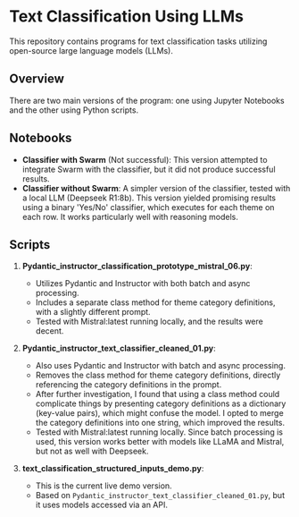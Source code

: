# Text Classification Using LLMs
This repository contains programs for text classification tasks utilizing open-source large language models (LLMs).

## Overview
There are two main versions of the program: one using Jupyter Notebooks and the other using Python scripts.

## Notebooks
- **Classifier with Swarm** (Not successful): This version attempted to integrate Swarm with the classifier, but it did not produce successful results.
- **Classifier without Swarm**: A simpler version of the classifier, tested with a local LLM (Deepseek R1:8b). This version yielded promising results using a binary 'Yes/No' classifier, which executes for each theme on each row. It works particularly well with reasoning models.

## Scripts
1. **Pydantic_instructor_classification_prototype_mistral_06.py**: 
   - Utilizes Pydantic and Instructor with both batch and async processing.
   - Includes a separate class method for theme category definitions, with a slightly different prompt.
   - Tested with Mistral:latest running locally, and the results were decent.

2. **Pydantic_instructor_text_classifier_cleaned_01.py**: 
   - Also uses Pydantic and Instructor with batch and async processing.
   - Removes the class method for theme category definitions, directly referencing the category definitions in the prompt.
   - After further investigation, I found that using a class method could complicate things by presenting category definitions as a dictionary (key-value pairs), which might confuse the model. I opted to merge the category definitions into one string, which improved the results.
   - Tested with Mistral:latest running locally. Since batch processing is used, this version works better with models like LLaMA and Mistral, but not as well with Deepseek.

3. **text_classification_structured_inputs_demo.py**: 
   - This is the current live demo version.
   - Based on `Pydantic_instructor_text_classifier_cleaned_01.py`, but it uses models accessed via an API.
